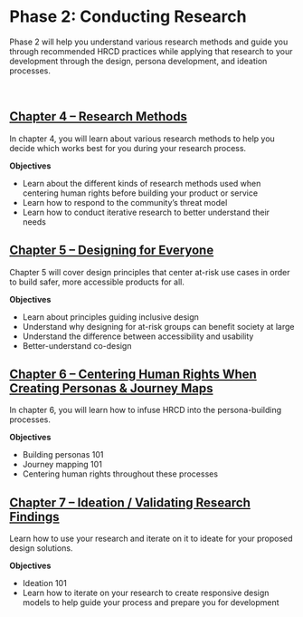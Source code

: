 # Phase 2: Conducting Research

Phase 2 will help you understand various research methods and guide you through recommended HRCD practices while applying that research to your development through the design, persona development, and ideation processes.

<br />

## [Chapter 4 – Research Methods](4.md)

In chapter 4, you will learn about various research methods to help you decide which works best for you during your research process.

**Objectives**

- Learn about the different kinds of research methods used when centering human rights before building your product or service
- Learn how to respond to the community’s threat model
- Learn how to conduct iterative research to better understand their needs

## [Chapter 5 – Designing for Everyone](5.md)

Chapter 5 will cover design principles that center at-risk use cases in order to build safer, more accessible products for all.

**Objectives**

- Learn about principles guiding inclusive design
- Understand why designing for at-risk groups can benefit society at large
- Understand the difference between accessibility and usability
- Better-understand co-design

## [Chapter 6 – Centering Human Rights When Creating Personas & Journey Maps](6.md)

In chapter 6, you will learn how to infuse HRCD into the persona-building processes.

**Objectives**

- Building personas 101
- Journey mapping 101
- Centering human rights throughout these processes

## [Chapter 7 – Ideation / Validating Research Findings](7.md)

Learn how to use your research and iterate on it to ideate for your proposed design solutions.

**Objectives**

- Ideation 101
- Learn how to iterate on your research to create responsive design models to help guide your process and prepare you for development
